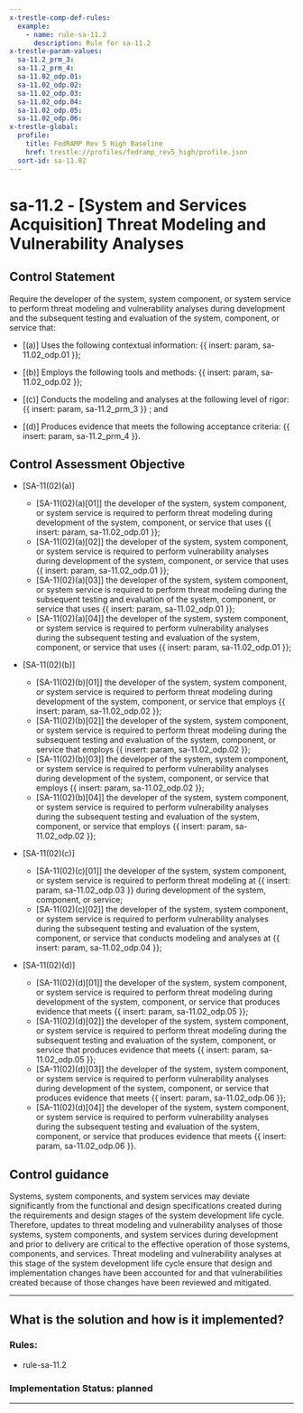 ```yaml
---
x-trestle-comp-def-rules:
  example:
    - name: rule-sa-11.2
      description: Rule for sa-11.2
x-trestle-param-values:
  sa-11.2_prm_3:
  sa-11.2_prm_4:
  sa-11.02_odp.01:
  sa-11.02_odp.02:
  sa-11.02_odp.03:
  sa-11.02_odp.04:
  sa-11.02_odp.05:
  sa-11.02_odp.06:
x-trestle-global:
  profile:
    title: FedRAMP Rev 5 High Baseline
    href: trestle://profiles/fedramp_rev5_high/profile.json
  sort-id: sa-11.02
---
```


# sa-11.2 - \[System and Services Acquisition\] Threat Modeling and Vulnerability Analyses

## Control Statement

Require the developer of the system, system component, or system service to perform threat modeling and vulnerability analyses during development and the subsequent testing and evaluation of the system, component, or service that:

- \[(a)\] Uses the following contextual information: {{ insert: param, sa-11.02_odp.01 }};

- \[(b)\] Employs the following tools and methods: {{ insert: param, sa-11.02_odp.02 }};

- \[(c)\] Conducts the modeling and analyses at the following level of rigor: {{ insert: param, sa-11.2_prm_3 }} ; and

- \[(d)\] Produces evidence that meets the following acceptance criteria: {{ insert: param, sa-11.2_prm_4 }}.

## Control Assessment Objective

- \[SA-11(02)(a)\]

  - \[SA-11(02)(a)[01]\] the developer of the system, system component, or system service is required to perform threat modeling during development of the system, component, or service that uses {{ insert: param, sa-11.02_odp.01 }};
  - \[SA-11(02)(a)[02]\] the developer of the system, system component, or system service is required to perform vulnerability analyses during development of the system, component, or service that uses {{ insert: param, sa-11.02_odp.01 }};
  - \[SA-11(02)(a)[03]\] the developer of the system, system component, or system service is required to perform threat modeling during the subsequent testing and evaluation of the system, component, or service that uses {{ insert: param, sa-11.02_odp.01 }};
  - \[SA-11(02)(a)[04]\] the developer of the system, system component, or system service is required to perform vulnerability analyses during the subsequent testing and evaluation of the system, component, or service that uses {{ insert: param, sa-11.02_odp.01 }};

- \[SA-11(02)(b)\]

  - \[SA-11(02)(b)[01]\] the developer of the system, system component, or system service is required to perform threat modeling during development of the system, component, or service that employs {{ insert: param, sa-11.02_odp.02 }};
  - \[SA-11(02)(b)[02]\] the developer of the system, system component, or system service is required to perform threat modeling during the subsequent testing and evaluation of the system, component, or service that employs {{ insert: param, sa-11.02_odp.02 }};
  - \[SA-11(02)(b)[03]\] the developer of the system, system component, or system service is required to perform vulnerability analyses during development of the system, component, or service that employs {{ insert: param, sa-11.02_odp.02 }};
  - \[SA-11(02)(b)[04]\] the developer of the system, system component, or system service is required to perform vulnerability analyses during the subsequent testing and evaluation of the system, component, or service that employs {{ insert: param, sa-11.02_odp.02 }};

- \[SA-11(02)(c)\]

  - \[SA-11(02)(c)[01]\] the developer of the system, system component, or system service is required to perform threat modeling at {{ insert: param, sa-11.02_odp.03 }} during development of the system, component, or service;
  - \[SA-11(02)(c)[02]\] the developer of the system, system component, or system service is required to perform vulnerability analyses during the subsequent testing and evaluation of the system, component, or service that conducts modeling and analyses at {{ insert: param, sa-11.02_odp.04 }};

- \[SA-11(02)(d)\]

  - \[SA-11(02)(d)[01]\] the developer of the system, system component, or system service is required to perform threat modeling during development of the system, component, or service that produces evidence that meets {{ insert: param, sa-11.02_odp.05 }};
  - \[SA-11(02)(d)[02]\] the developer of the system, system component, or system service is required to perform threat modeling during the subsequent testing and evaluation of the system, component, or service that produces evidence that meets {{ insert: param, sa-11.02_odp.05 }};
  - \[SA-11(02)(d)[03]\] the developer of the system, system component, or system service is required to perform vulnerability analyses during development of the system, component, or service that produces evidence that meets {{ insert: param, sa-11.02_odp.06 }};
  - \[SA-11(02)(d)[04]\] the developer of the system, system component, or system service is required to perform vulnerability analyses during the subsequent testing and evaluation of the system, component, or service that produces evidence that meets {{ insert: param, sa-11.02_odp.06 }}.

## Control guidance

Systems, system components, and system services may deviate significantly from the functional and design specifications created during the requirements and design stages of the system development life cycle. Therefore, updates to threat modeling and vulnerability analyses of those systems, system components, and system services during development and prior to delivery are critical to the effective operation of those systems, components, and services. Threat modeling and vulnerability analyses at this stage of the system development life cycle ensure that design and implementation changes have been accounted for and that vulnerabilities created because of those changes have been reviewed and mitigated.

______________________________________________________________________

## What is the solution and how is it implemented?

<!-- For implementation status enter one of: implemented, partial, planned, alternative, not-applicable -->

<!-- Note that the list of rules under ### Rules: is read-only and changes will not be captured after assembly to JSON -->

<!-- Add control implementation description here for control: sa-11.2 -->

### Rules:

  - rule-sa-11.2

### Implementation Status: planned

______________________________________________________________________
